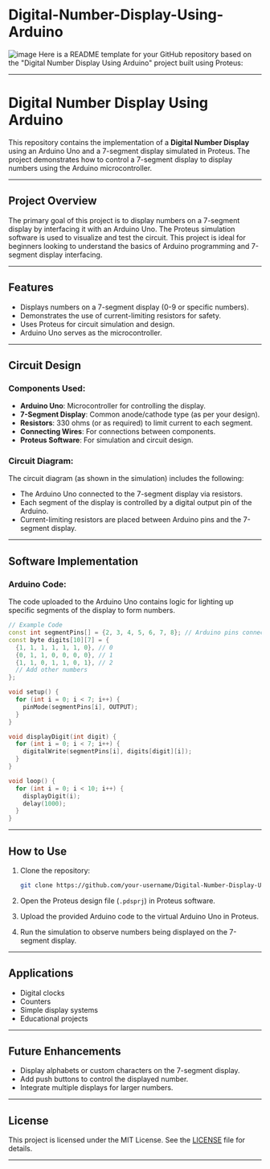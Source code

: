 ﻿# Digital-Number-Display-Using-Arduino
![image](https://github.com/user-attachments/assets/99f16840-2b6c-4b61-a4c1-dfc16760a4ba)
Here is a README template for your GitHub repository based on the "Digital Number Display Using Arduino" project built using Proteus:

---

# Digital Number Display Using Arduino

This repository contains the implementation of a **Digital Number Display** using an Arduino Uno and a 7-segment display simulated in Proteus. The project demonstrates how to control a 7-segment display to display numbers using the Arduino microcontroller.

---

## Project Overview

The primary goal of this project is to display numbers on a 7-segment display by interfacing it with an Arduino Uno. The Proteus simulation software is used to visualize and test the circuit. This project is ideal for beginners looking to understand the basics of Arduino programming and 7-segment display interfacing.

---

## Features

- Displays numbers on a 7-segment display (0-9 or specific numbers).
- Demonstrates the use of current-limiting resistors for safety.
- Uses Proteus for circuit simulation and design.
- Arduino Uno serves as the microcontroller.

---

## Circuit Design

### Components Used:
- **Arduino Uno**: Microcontroller for controlling the display.
- **7-Segment Display**: Common anode/cathode type (as per your design).
- **Resistors**: 330 ohms (or as required) to limit current to each segment.
- **Connecting Wires**: For connections between components.
- **Proteus Software**: For simulation and circuit design.

### Circuit Diagram:
The circuit diagram (as shown in the simulation) includes the following:
- The Arduino Uno connected to the 7-segment display via resistors.
- Each segment of the display is controlled by a digital output pin of the Arduino.
- Current-limiting resistors are placed between Arduino pins and the 7-segment display.

---

## Software Implementation

### Arduino Code:
The code uploaded to the Arduino Uno contains logic for lighting up specific segments of the display to form numbers. 

```cpp
// Example Code
const int segmentPins[] = {2, 3, 4, 5, 6, 7, 8}; // Arduino pins connected to segments
const byte digits[10][7] = {
  {1, 1, 1, 1, 1, 1, 0}, // 0
  {0, 1, 1, 0, 0, 0, 0}, // 1
  {1, 1, 0, 1, 1, 0, 1}, // 2
  // Add other numbers
};

void setup() {
  for (int i = 0; i < 7; i++) {
    pinMode(segmentPins[i], OUTPUT);
  }
}

void displayDigit(int digit) {
  for (int i = 0; i < 7; i++) {
    digitalWrite(segmentPins[i], digits[digit][i]);
  }
}

void loop() {
  for (int i = 0; i < 10; i++) {
    displayDigit(i);
    delay(1000);
  }
}
```

---

## How to Use

1. Clone the repository:
   ```bash
   git clone https://github.com/your-username/Digital-Number-Display-Using-Arduino.git
   ```

2. Open the Proteus design file (`.pdsprj`) in Proteus software.

3. Upload the provided Arduino code to the virtual Arduino Uno in Proteus.

4. Run the simulation to observe numbers being displayed on the 7-segment display.

---

## Applications

- Digital clocks
- Counters
- Simple display systems
- Educational projects

---

## Future Enhancements

- Display alphabets or custom characters on the 7-segment display.
- Add push buttons to control the displayed number.
- Integrate multiple displays for larger numbers.

---

## License

This project is licensed under the MIT License. See the [LICENSE](LICENSE) file for details.

---

